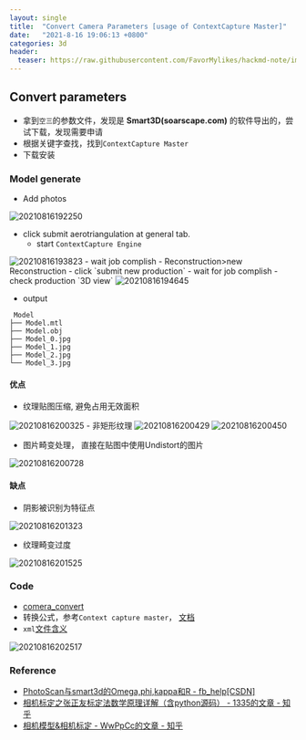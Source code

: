 ```yaml
---
layout: single
title:  "Convert Camera Parameters [usage of ContextCapture Master]"
date:   "2021-8-16 19:06:13 +0800"
categories: 3d
header:
  teaser: https://raw.githubusercontent.com/FavorMylikes/hackmd-note/img/img20210816194645.png
---
```


## Convert parameters

- 拿到`空三`的参数文件，发现是 **Smart3D(soarscape.com)** 的软件导出的，尝试下载，发现需要申请
- 根据关键字查找，找到`ContextCapture Master`
- 下载安装

### Model generate

- Add photos

<img src="https://raw.githubusercontent.com/FavorMylikes/hackmd-note/img/img20210816192250.png" alt="20210816192250">

- click submit aerotriangulation at general tab.
  - start `ContextCapture Engine`
<img src="https://raw.githubusercontent.com/FavorMylikes/hackmd-note/img/img20210816193823.png" alt="20210816193823">
  - wait job complish
- Reconstruction>new Reconstruction
- click `submit new production`
  - wait for job complish
  - check production `3D view`

<img src="https://raw.githubusercontent.com/FavorMylikes/hackmd-note/img/img20210816194645.png" alt="20210816194645"/>

- output

```console
 Model
├── Model.mtl
├── Model.obj
├── Model_0.jpg
├── Model_1.jpg
├── Model_2.jpg
└── Model_3.jpg
```

#### 优点

- 纹理贴图压缩, 避免占用无效面积

<img src="https://raw.githubusercontent.com/FavorMylikes/hackmd-note/img/img20210816200325.png" alt="20210816200325">
- 非矩形纹理

<img src="https://raw.githubusercontent.com/FavorMylikes/hackmd-note/img/img20210816200429.png" alt="20210816200429">

<img src="https://raw.githubusercontent.com/FavorMylikes/hackmd-note/img/img20210816200450.png" alt="20210816200450">

- 图片畸变处理， 直接在贴图中使用Undistort的图片

<img src="https://raw.githubusercontent.com/FavorMylikes/hackmd-note/img/img20210816200728.png" alt="20210816200728">

#### 缺点

- 阴影被识别为特征点

<img src="https://raw.githubusercontent.com/FavorMylikes/hackmd-note/img/img20210816201323.png" alt="20210816201323"/>

- 纹理畸变过度

<img src="https://raw.githubusercontent.com/FavorMylikes/hackmd-note/img/img20210816201525.png" alt="20210816201525"/>

### Code

- [comera_convert](http://ucas/jupyter/lab/tree/3d/cameras/comera_convert.ipynb)
- 转换公式，参考`Context capture master`， [文档](https://docs.bentley.com/LiveContent/web/ContextCapture%20Help-v10/en/GUID-2D452A8A-A4FE-450D-A0CA-9336DCF1238A.html)
- `xml`[文件含义](https://docs.bentley.com/LiveContent/web/ContextCapture%20Help-v10/en/GUID-59E6CC36-F349-4DE0-A563-FFC47296A624.html)

<img src="https://raw.githubusercontent.com/FavorMylikes/hackmd-note/img/img20210816202517.png" alt="20210816202517"/>

### Reference

- [PhotoScan与smart3d的Omega,phi,kappa和R - fb_help[CSDN]](https://blog.csdn.net/fb_help/article/details/84142580)
- [相机标定之张正友标定法数学原理详解（含python源码） - 1335的文章 - 知乎](https://zhuanlan.zhihu.com/p/94244568)
- [相机模型&相机标定 - WwPpCc的文章 - 知乎](https://zhuanlan.zhihu.com/p/35287729)
